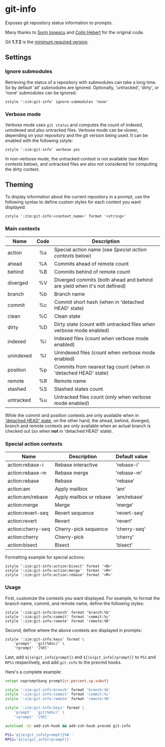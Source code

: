 git-info
========

Exposes git repository status information to prompts.

Many thanks to [Sorin Ionescu] and [Colin Hebert] for the original code.

Git **1.7.2** is the [minimum required version].

Settings
--------

### Ignore submodules

Retrieving the status of a repository with submodules can take a long time.
So by default 'all' submodules are ignored. Optionally, 'untracked', 'dirty', or
'none' submodules can be ignored:

    zstyle ':zim:git-info' ignore-submodules 'none'

### Verbose mode

Verbose mode uses `git status` and computes the count of indexed, unindexed and
also untracked files. Verbose mode can be slower, depending on your repository
and the git version being used. It can be enabled with the following zstyle:

    zstyle ':zim:git-info' verbose yes

In non-verbose mode, the untracked context is not available (see *Main contexts*
below), and untracked files are also not considered for computing the dirty
context.

Theming
-------

To display information about the current repository in a prompt, use the
following syntax to define custom styles for each context you want displayed:

    zstyle ':zim:git-info:<context_name>' format '<string>'

### Main contexts

| Name      | Code | Description
| --------- | :--: | -----------------------------------------------------------
| action    |  %s  | Special action name (see *Special action contexts* below)
| ahead     |  %A  | Commits ahead of remote count
| behind    |  %B  | Commits behind of remote count
| diverged  |  %V  | Diverged commits (both ahead and behind are yield when it's not defined)
| branch    |  %b  | Branch name
| commit    |  %c  | Commit short hash (when in 'detached HEAD' state)
| clean     |  %C  | Clean state
| dirty     |  %D  | Dirty state (count with untracked files when verbose mode enabled)
| indexed   |  %i  | Indexed files (count when verbose mode enabled)
| unindexed |  %I  | Unindexed files (count when verbose mode enabled)
| position  |  %p  | Commits from nearest tag count (when in 'detached HEAD' state)
| remote    |  %R  | Remote name
| stashed   |  %S  | Stashed states count
| untracked |  %u  | Untracked files count (only when verbose mode enabled)

While the commit and position contexts are only available when in ['detached
HEAD' state], on the other hand, the ahead, behind, diverged, branch and remote
contexts are only available when an actual branch is checked out (so when
**not** in 'detached HEAD' state).

### Special action contexts

| Name              | Description             | Default value
| ----------------- | ----------------------- | -------------
| action:rebase-i   | Rebase interactive      | 'rebase-i'
| action:rebase-m   | Rebase merge            | 'rebase-m'
| action:rebase     | Rebase                  | 'rebase'
| action:am         | Apply mailbox           | 'am'
| action:am/rebase  | Apply mailbox or rebase | 'am/rebase'
| action:merge      | Merge                   | 'merge'
| action:revert-seq | Revert sequence         | 'revert-seq'
| action:revert     | Revert                  | 'revert'
| action:cherry-seq | Cherry-pick sequence    | 'cherry-seq'
| action:cherry     | Cherry-pick             | 'cherry'
| action:bisect     | Bisect                  | 'bisect'

Formatting example for special actions:

    zstyle ':zim:git-info:action:bisect' format '<B>'
    zstyle ':zim:git-info:action:merge'  format '>M<'
    zstyle ':zim:git-info:action:rebase' format '>R>'

### Usage

First, customize the contexts you want displayed. For example, to format the
branch name, commit, and remote name, define the following styles:

    zstyle ':zim:git-info:branch' format 'branch:%b'
    zstyle ':zim:git-info:commit' format 'commit:%c'
    zstyle ':zim:git-info:remote' format 'remote:%R'

Second, define where the above contexts are displayed in prompts:

    zstyle ':zim:git-info:keys' format \
        'prompt'  'git(%b%c)' \
        'rprompt' '[%R]'

Last, add `${(e)git_info[prompt]}` and `${(e)git_info[rprompt]}` to `PS1` and
`RPS1` respectively, and add `git-info` to the precmd hooks.

Here's a complete example:
```zsh
setopt nopromptbang prompt{cr,percent,sp,subst}

zstyle ':zim:git-info:branch' format 'branch:%b'
zstyle ':zim:git-info:commit' format 'commit:%c'
zstyle ':zim:git-info:remote' format 'remote:%R'

zstyle ':zim:git-info:keys' format \
    'prompt'  'git(%b%c)' \
    'rprompt' '[%R]'

autoload -Uz add-zsh-hook && add-zsh-hook precmd git-info

PS1='${(e)git_info[prompt]}%# '
RPS1='${(e)git_info[rprompt]}'
```

[Sorin Ionescu]: https://github.com/sorin-ionescu
[Colin Hebert]: https://github.com/ColinHebert
[minimum required version]: https://github.com/sorin-ionescu/prezto/issues/219
['detached HEAD' state]: http://gitfaq.org/articles/what-is-a-detached-head.html
